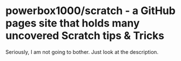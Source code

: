 # powerbox1000/scratch - a GitHub pages site that holds many uncovered Scratch tips &amp; Tricks
Seriously, I am not going to bother. Just look at the description.
